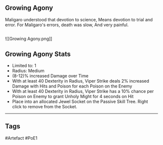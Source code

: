 ## Growing Agony
Maligaro understood that devotion to science,
Means devotion to trial and error.
For Maligaro's errors, death was slow,
And very painful.
##
![[Growing Agony.png]]
## Growing Agony Stats
- Limited to: 1
- Radius: Medium
- (8-12)% increased Damage over Time
- With at least 40 Dexterity in Radius, Viper Strike deals 2% increased Damage with Hits and Poison for each Poison on the Enemy
- With at least 40 Dexterity in Radius, Viper Strike has a 10% chance per Poison on Enemy to grant Unholy Might for 4 seconds on Hit
- Place into an allocated Jewel Socket on the Passive Skill Tree. Right click to remove from the Socket.


---
## Tags
#Artefact
#PoE1